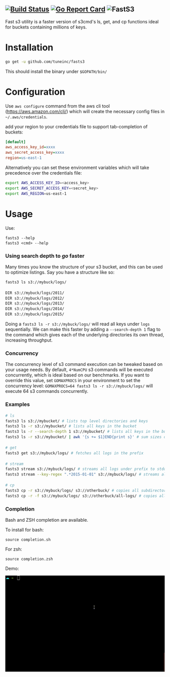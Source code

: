 [![Build Status](https://travis-ci.org/tuneinc/fasts3.svg?branch=master)](https://travis-ci.org/tuneinc/fasts3) [![Go Report Card](https://goreportcard.com/badge/github.com/tuneinc/fasts3)](https://goreportcard.com/report/github.com/tuneinc/fasts3)
![FastS3](http://i.imgur.com/A42azaA.png)
---

Fast s3 utility is a faster version of s3cmd's ls, get, and cp functions ideal for buckets containing millions of keys.

# Installation

```bash
go get -u github.com/tuneinc/fasts3
```
This should install the binary under `$GOPATH/bin/`

# Configuration

Use `aws configure` command from the aws cli tool (https://aws.amazon.com/cli/) which will create the necessary config files in `~/.aws/credentials`.

add your region to your credentials file to support tab-completion of buckets:
```ini
[default]
aws_access_key_id=xxxx
aws_secret_access_key=xxxx
region=us-east-1
```

Alternatively you can set these environment variables which will take precedence over the credentials file:
```bash
export AWS_ACCESS_KEY_ID=<access_key>
export AWS_SECRET_ACCESS_KEY=<secret_key>
export AWS_REGION=us-east-1
```

# Usage
Use:
```
fasts3 --help
fasts3 <cmd> --help
```

### Using search depth to *go* faster
Many times you know the structure of your s3 bucket, and this can be used to optimize listings. Say you have a structure like so:
```bash
fasts3 ls s3://mybuck/logs/

DIR s3://mybuck/logs/2011/
DIR s3://mybuck/logs/2012/
DIR s3://mybuck/logs/2013/
DIR s3://mybuck/logs/2014/
DIR s3://mybuck/logs/2015/
```

Doing a `fasts3 ls -r s3://mybuck/logs/` will read all keys under `logs` sequentially. We can make this faster by adding a `--search-depth 1` flag to the command which gives each of the underlying directories its own thread, increasing throughput.

### Concurrency
The concurrency level of s3 command execution can be tweaked based on your usage needs. By default, `4*NumCPU` s3 commands will be executed concurrently, which is ideal based on our benchmarks. If you want to override this value, set `GOMAXPROCS` in your environment to set the concurrency level: `GOMAXPROCS=64 fasts3 ls -r s3://mybuck/logs/` will execute 64 s3 commands concurrently.

### Examples
```bash
# ls
fasts3 ls s3://mybucket/ # lists top level directories and keys
fasts3 ls -r s3://mybucket/ # lists all keys in the bucket
fasts3 ls -r --search-depth 1 s3://mybucket/ # lists all keys in the bucket using the directories 1 level down to thread
fasts3 ls -r s3://mybucket/ | awk '{s += $1}END{print s}' # sum sizes of all objects in the bucket

# get
fasts3 get s3://mybuck/logs/ # fetches all logs in the prefix

# stream
fasts3 stream s3://mybuck/logs/ # streams all logs under prefix to stdout
fasts3 stream --key-regex ".*2015-01-01" s3://mybuck/logs/ # streams all logs with 2015-01-01 in the key name stdout

# cp
fasts3 cp -r s3://mybuck/logs/ s3://otherbuck/ # copies all subdirectories to another bucket
fasts3 cp -r -f s3://mybuck/logs/ s3://otherbuck/all-logs/ # copies all source files into the same destination directory
```

### Completion
Bash and ZSH completion are available.

To install for bash:
```
source completion.sh
```

For zsh:
```
source completion.zsh
```

Demo:

![autocomplete demo for zsh](autocomplete_demo.gif)

